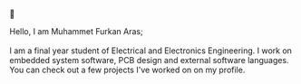  👋

Hello, I am Muhammet Furkan Aras;<br><br>I am a final year student of Electrical and Electronics Engineering. I work on embedded system software, PCB design and external software languages. You can check out a few projects I've worked on on my profile.
